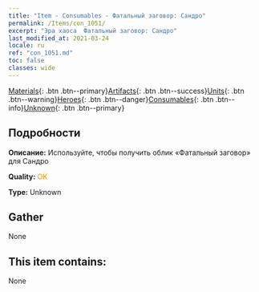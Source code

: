 ```yaml
---
title: "Item - Consumables - Фатальный заговор: Сандро"
permalink: /Items/con_1051/
excerpt: "Эра хаоса  Фатальный заговор: Сандро"
last_modified_at: 2021-03-24
locale: ru
ref: "con_1051.md"
toc: false
classes: wide
---
```

 [Materials](/ru/Items/){: .btn .btn--primary}[Artifacts](/ru/Items/Artifacts/){: .btn .btn--success}[Units](/ru/Items/Units/){: .btn .btn--warning}[Heroes](/ru/Items/Heroes/){: .btn .btn--danger}[Consumables](/ru/Items/Consumables/){: .btn .btn--info}[Unknown](/ru/Items/Unknown/){: .btn .btn--primary}

## Подробности
 **Описание:** Используйте, чтобы получить облик «Фатальный заговор» для Сандро

 **Quality:** <span style="color: #FF8C00">OK</span>

 **Type:** Unknown

## Gather

  None

## This item contains:

  None

